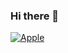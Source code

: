 ### Hi there 👋
[![Apple](https://img.shields.io/badge/iOS-999999?style=for-the-badge&logo=apple&logoColor=white&labelColor=101010)]()
<!--
**CristianDelgado31/CristianDelgado31** is a ✨ _special_ ✨ repository because its `README.md` (this file) appears on your GitHub profile.

Here are some ideas to get you started:

- 🔭 I’m currently working on ...
- 🌱 I’m currently learning ...
- 👯 I’m looking to collaborate on ...
- 🤔 I’m looking for help with ...
- 💬 Ask me about ...
- 📫 How to reach me: ...
- 😄 Pronouns: ...
- ⚡ Fun fact: ...
-->
